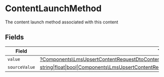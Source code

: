 # ContentLaunchMethod

The content launch method associated with this content


## Fields

| Field                                                                                                                                                                                    | Type                                                                                                                                                                                     | Required                                                                                                                                                                                 | Description                                                                                                                                                                              |
| ---------------------------------------------------------------------------------------------------------------------------------------------------------------------------------------- | ---------------------------------------------------------------------------------------------------------------------------------------------------------------------------------------- | ---------------------------------------------------------------------------------------------------------------------------------------------------------------------------------------- | ---------------------------------------------------------------------------------------------------------------------------------------------------------------------------------------- |
| `value`                                                                                                                                                                                  | [?Components\LmsUpsertContentRequestDtoContentLaunchMethodValue](../../Models/Components/LmsUpsertContentRequestDtoContentLaunchMethodValue.md)                                          | :heavy_minus_sign:                                                                                                                                                                       | N/A                                                                                                                                                                                      |
| `sourceValue`                                                                                                                                                                            | [string\|float\|bool\|Components\LmsUpsertContentRequestDtoSourceValueContentLaunchMethod4\|array\|null](../../Models/Components/LmsUpsertContentRequestDtoContentLaunchMethodSourceValue.md) | :heavy_minus_sign:                                                                                                                                                                       | N/A                                                                                                                                                                                      |